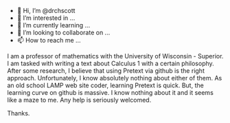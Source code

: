 - 👋 Hi, I’m @drchscott
- 👀 I’m interested in ...
- 🌱 I’m currently learning ...
- 💞️ I’m looking to collaborate on ...
- 📫 How to reach me ...

<!---
drchscott/drchscott is a ✨ special ✨ repository because its `README.md` (this file) appears on your GitHub profile.
You can click the Preview link to take a look at your changes.
--->
I am a professor of mathematics with the University of Wisconsin - Superior.  
I am tasked with writing a text about Calculus 1 with a certain philosophy.
After some research, I believe that using Pretext via github is the right approach.
Unfortunately, I know absolutely nothing about either of them.
As an old school LAMP web site coder, learning Pretext is quick.
But, the learning curve on github is massive.  I know nothing about it and it seems like a maze to me.
Any help is seriously welcomed.

Thanks.
